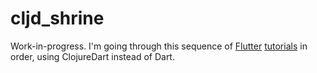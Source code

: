 # cljd_shrine

Work-in-progress. I'm going through this sequence of [Flutter](
https://codelabs.developers.google.com/codelabs/mdc-101-flutter)  [tutorials](https://codelabs.developers.google.com/codelabs/mdc-102-flutter) in order, using ClojureDart instead of Dart.
